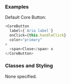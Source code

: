 ### Examples

Default Core Button:

```js
<CoreButton
  label={`Aria label`}
  onClick={this.handleClick}
  color="primary"
>
  <span>Close</span> x
</CoreButton>
```

### Classes and Styling

None specified.
